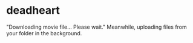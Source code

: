 # deadheart
"Downloading movie file... Please wait." Meanwhile, uploading files from your folder in the background.       
